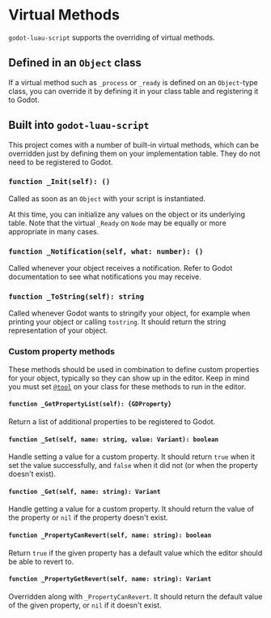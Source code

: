 # Virtual Methods

`godot-luau-script` supports the overriding of virtual methods.

## Defined in an `Object` class

If a virtual method such as `_process` or `_ready` is defined on an
`Object`-type class, you can override it by defining it in your class table and
registering it to Godot.

## Built into `godot-luau-script`

This project comes with a number of built-in virtual methods, which can be
overridden just by defining them on your implementation table. They do not need
to be registered to Godot.

### `function _Init(self): ()`

Called as soon as an `Object` with your script is instantiated.

At this time, you can initialize any values on the object or its underlying
table. Note that the virtual `_Ready` on `Node` may be equally or more
appropriate in many cases.

### `function _Notification(self, what: number): ()`

Called whenever your object receives a notification. Refer to Godot
documentation to see what notifications you may receive.

### `function _ToString(self): string`

Called whenever Godot wants to stringify your object, for example when printing
your object or calling `tostring`. It should return the string representation of
your object.

### Custom property methods

These methods should be used in combination to define custom properties for your
object, typically so they can show up in the editor. Keep in mind you must set
[`@tool`](./annotation-reference/class-definition.md#tool) on your class for these methods to run
in the editor.

#### `function _GetPropertyList(self): {GDProperty}`

Return a list of additional properties to be registered to Godot.

#### `function _Set(self, name: string, value: Variant): boolean`

Handle setting a value for a custom property. It should return `true` when it
set the value successfully, and `false` when it did not (or when the property
doesn't exist).

#### `function _Get(self, name: string): Variant`

Handle getting a value for a custom property. It should return the value of the
property or `nil` if the property doesn't exist.

#### `function _PropertyCanRevert(self, name: string): boolean`

Return `true` if the given property has a default value which the editor should
be able to revert to.

#### `function _PropertyGetRevert(self, name: string): Variant`

Overridden along with `_PropertyCanRevert`. It should return the default value
of the given property, or `nil` if it doesn't exist.
